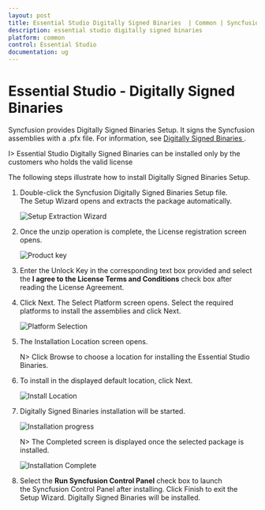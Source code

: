```yaml
---
layout: post
title: Essential Studio Digitally Signed Binaries  | Common | Syncfusion
description: essential studio digitally signed binaries
platform: common
control: Essential Studio
documentation: ug
---
```



# Essential Studio - Digitally Signed Binaries

Syncfusion provides Digitally Signed Binaries Setup. It signs the Syncfusion assemblies with a .pfx file. For information, see [Digitally Signed Binaries ](http://www.syncfusion.com/support/kb/7671). 

I> Essential Studio Digitally Signed Binaries can be installed only by the customers who holds the valid license

The following steps illustrate how to install Digitally Signed Binaries Setup.

1.  Double-click the Syncfusion Digitally Signed Binaries Setup file. The Setup Wizard opens and extracts the package automatically. 
   
    ![Setup Extraction Wizard](Digitally-Signed-Binaries-images/Digitally-Signed-Assemblies-Setup_img1.png)

2.  Once the unzip operation is complete, the License registration screen opens.

    ![Product key](Digitally-Signed-Binaries-images/Digitally-Signed-Assemblies-Setup_img2.png)

3.  Enter the Unlock Key in the corresponding text box provided and select the **I agree to the License Terms and Conditions** check box after reading the License Agreement.

4.  Click Next. The Select Platform screen opens. Select the required platforms to install the assemblies and click Next.

    ![Platform Selection](Digitally-Signed-Binaries-images/Digitally-Signed-Assemblies-Setup_img3.png)

5.  The Installation Location screen opens.
   
    N> Click Browse to choose a location for installing the Essential Studio Binaries.

6.  To install in the displayed default location, click Next.

    ![Install Location](Digitally-Signed-Binaries-images/Digitally-Signed-Assemblies-Setup_img4.png)
   
7.  Digitally Signed Binaries installation will be started.

    ![Installation progress](Digitally-Signed-Binaries-images/Digitally-Signed-Assemblies-Setup_img5.png)

    N> The Completed screen is displayed once the selected package is installed.
    
    ![Installation Complete](Digitally-Signed-Binaries-images/Digitally-Signed-Assemblies-Setup_img6.png)

8. Select the **Run Syncfusion Control Panel** check box to launch the Syncfusion Control Panel after installing. Click Finish to exit the Setup Wizard. Digitally Signed Binaries will be installed.